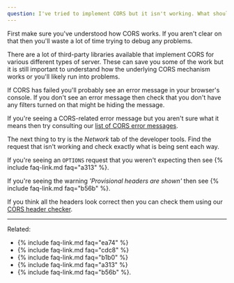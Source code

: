 ```yaml
---
question: I've tried to implement CORS but it isn't working. What should I do next?
---
```


First make sure you've understood how CORS works. If you aren't clear on that then you'll waste a lot of time trying
to debug any problems.

There are a lot of third-party libraries available that implement CORS for various different types of server. These
can save you some of the work but it is still important to understand how the underlying CORS mechanism works or
you'll likely run into problems.

If CORS has failed you'll probably see an error message in your browser's console. If you don't see an error message
then check that you don't have any filters turned on that might be hiding the message.

If you're seeing a CORS-related error message but you aren't sure what it means then try consulting our
[list of CORS error messages](/error-messages).

The next thing to try is the *Network* tab of the developer tools. Find the request that isn't working and
check exactly what is being sent each way.

If you're seeing an `OPTIONS` request that you weren't expecting then see {% include faq-link.md faq="a313" %}.

If you're seeing the warning *'Provisional headers are shown'* then see {% include faq-link.md faq="b56b" %}.

If you think all the headers look correct then you can check them using our [CORS header checker](/header-checker).

---

Related:

* {% include faq-link.md faq="ea74" %}
* {% include faq-link.md faq="cdc8" %}
* {% include faq-link.md faq="b1b0" %}
* {% include faq-link.md faq="a313" %}
* {% include faq-link.md faq="b56b" %}.
